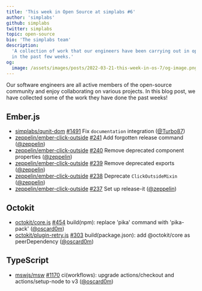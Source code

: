 ```yaml
---
title: 'This week in Open Source at simplabs #6'
author: 'simplabs'
github: simplabs
twitter: simplabs
topic: open-source
bio: 'The simplabs team'
description:
  'A collection of work that our engineers have been carrying out in open-source
  in the past few weeks.'
og:
  image: /assets/images/posts/2022-03-21-this-week-in-os-7/og-image.png
---
```


Our software engineers are all active members of the open-source community and
enjoy collaborating on various projects. In this blog post, we have collected
some of the work they have done the past weeks!

<!--break-->

## Ember.js

- [simplabs/qunit-dom] [#1491](https://github.com/simplabs/qunit-dom/pull/1491) Fix `documentation` integration ([@Turbo87])
- [zeppelin/ember-click-outside] [#241](https://github.com/zeppelin/ember-click-outside/pull/241) Add forgotten release command ([@zeppelin])
- [zeppelin/ember-click-outside] [#240](https://github.com/zeppelin/ember-click-outside/pull/240) Remove deprecated component properties ([@zeppelin])
- [zeppelin/ember-click-outside] [#239](https://github.com/zeppelin/ember-click-outside/pull/239) Remove deprecated exports ([@zeppelin])
- [zeppelin/ember-click-outside] [#238](https://github.com/zeppelin/ember-click-outside/pull/238) Deprecate `ClickOutsideMixin` ([@zeppelin])
- [zeppelin/ember-click-outside] [#237](https://github.com/zeppelin/ember-click-outside/pull/237) Set up release-it ([@zeppelin])

## Octokit

- [octokit/core.js] [#454](https://github.com/octokit/core.js/pull/454) build(npm): replace 'pika' command with 'pika-pack' ([@oscard0m])
- [octokit/plugin-retry.js] [#303](https://github.com/octokit/plugin-retry.js/pull/303) build(package.json): add @octokit/core as peerDependency ([@oscard0m])


## TypeScript

- [mswjs/msw] [#1170](https://github.com/mswjs/msw/pull/1170) ci(workflows): upgrade actions/checkout and actions/setup-node to v3 ([@oscard0m])

[@Turbo87]: https://github.com/Turbo87
[@marcoow]: https://github.com/marcoow
[@oscard0m]: https://github.com/oscard0m
[@zeppelin]: https://github.com/zeppelin
[mswjs/msw]: https://github.com/mswjs/msw
[octokit/core.js]: https://github.com/octokit/core.js
[octokit/plugin-retry.js]: https://github.com/octokit/plugin-retry.js
[rust-lang/rust-by-example]: https://github.com/rust-lang/rust-by-example
[simplabs/qunit-dom]: https://github.com/simplabs/qunit-dom
[zeppelin/ember-click-outside]: https://github.com/zeppelin/ember-click-outside